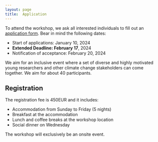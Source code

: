 ```yaml
---
layout: page
title:  Application
---
```


To attend the workshop, we ask all interested individuals to fill out an [application form](https://forms.gle/nAdnnf1eQhAvu9Z99). Bear in mind the following dates:

- Start of applications: January 10, 2024
- **Extended Deadline: February 17**, 2024
- Notification of acceptance: February 20, 2024

We aim for an inclusive event where a set of diverse and highly motivated young researchers and other climate change stakeholders can come together. We aim for about 40 participants.

## Registration

The registration fee is 450EUR and it includes:
- Accommodation from Sunday to Friday (5 nights)
- Breakfast at the accommodation
- Lunch and coffee breaks at the workshop location
- Social dinner on Wednesday

The workshop will exclusively be an onsite event.

<!--- 
## Accommodation

We will provide you with shared rooms of 4-people at [Generator Hostel](https://staygenerator.com/hostels/amsterdam) in Oosterpark. We will split the rooms based on sex. If you prefer a different arrangement, please send us an email to [wwcs2023amsterdam@gmail.com](mailto:wwcs2023amsterdam@gmail.com). In case you prefer to have a single room, we ask you to arrange it yourself at [Generator Hostel](https://staygenerator.com/hostels/amsterdam).
--->

<!--- 
## Travel Grant

We hope to enable all students independent of financial means to attend the winter school. Therefore, we have reserved a limited budget for travel grants. Please send us an email with a motivation (200 words) and a list of needed funds to our email address [acscc@protonmail.com](mailto:acscc@protonmail.com). With the acceptance letter, we will notify you with how much money we can support you. In case the required budget exceeds the available funds, we might not be able to cover all your needed costs.
--->
